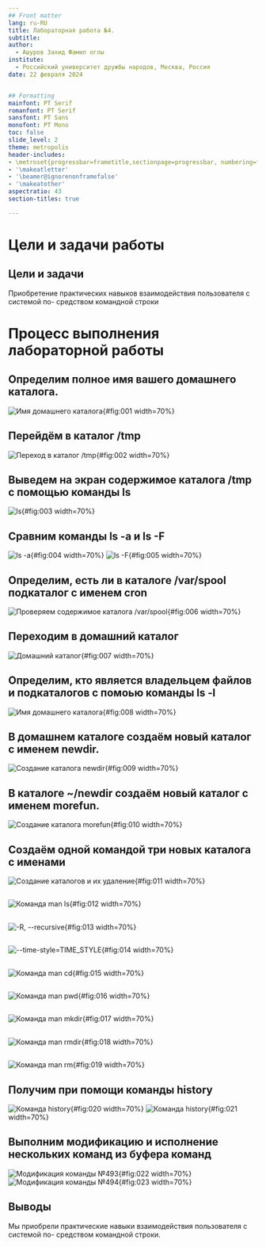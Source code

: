 ```yaml
---
## Front matter
lang: ru-RU
title: Лабораторная работа №4.
subtitle: 
author:
  - Ашуров Захид Фамил оглы
institute:
  - Российский университет дружбы народов, Москва, Россия
date: 22 февраля 2024


## Formatting
mainfont: PT Serif
romanfont: PT Serif
sansfont: PT Sans
monofont: PT Mono
toc: false
slide_level: 2
theme: metropolis
header-includes:
- \metroset{progressbar=frametitle,sectionpage=progressbar, numbering=fraction}
- '\makeatletter'
- '\beamer@ignorenonframefalse'
- '\makeatother'
aspectratio: 43
section-titles: true

---
```


# Цели и задачи работы

## Цели и задачи

Приобретение практических навыков взаимодействия пользователя с системой по-
средством командной строки

# Процесс выполнения лабораторной работы

## Определим полное имя вашего домашнего каталога.

![Имя домашнего каталога](image/1.jpg){#fig:001 width=70%}

## Перейдём в каталог /tmp

![Переход в каталог /tmp](image/2.jpg){#fig:002 width=70%}

## Выведем на экран содержимое каталога /tmp с помощью команды ls

![ls](image/3.jpg){#fig:003 width=70%}

## Сравним команды ls -a и ls -F

![ls -a](image/4.jpg){#fig:004 width=70%}
![ls -F](image/5.jpg){#fig:005 width=70%}
## Определим, есть ли в каталоге /var/spool подкаталог с именем cron

![Проверяем содержимое каталога /var/spool](image/6.jpg){#fig:006 width=70%}

## Переходим в домашний каталог

![Домашний каталог](image/7.jpg){#fig:007 width=70%}

## Определим, кто является владельцем файлов и подкаталогов с помоью команды ls -l

![Имя домашнего каталога](image/8.jpg){#fig:008 width=70%}

## В домашнем каталоге создаём новый каталог с именем newdir.

![Создание каталога newdir](image/9.jpg){#fig:009 width=70%}

## В каталоге ~/newdir создаём новый каталог с именем morefun.

![Создание каталога morefun](image/10.jpg){#fig:010 width=70%}

## Cоздаём одной командой три новых каталога с именами

![Создание каталогов и их удаление](image/11.jpg){#fig:011 width=70%}

##

![Команда man ls](image/12.jpg){#fig:012 width=70%}

##

![ -R, --recursive](image/13.jpg){#fig:013 width=70%}

##

![--time-style=TIME_STYLE](image/14.jpg){#fig:014 width=70%}

##

![Команда man cd](image/15.jpg){#fig:015 width=70%}

##

![Команда man pwd](image/16.jpg){#fig:016 width=70%}

##

![Команда man mkdir](image/17.jpg){#fig:017 width=70%}

##

![Команда man rmdir](image/18.jpg){#fig:018 width=70%}

##

![Команда man rm](image/19.jpg){#fig:019 width=70%}

## Получим при помощи команды history

![Команда history](image/20.jpg){#fig:020 width=70%}
![Команда history](image/21.jpg){#fig:021 width=70%}

## Выполним модификацию и исполнение нескольких команд из буфера команд

![Модификация команды №493](image/22.jpg){#fig:022 width=70%}
![Модификация команды №494](image/23.jpg){#fig:023 width=70%}

## Выводы

Мы приобрели практические навыки взаимодействия пользователя с системой по-
средством командной строки.
